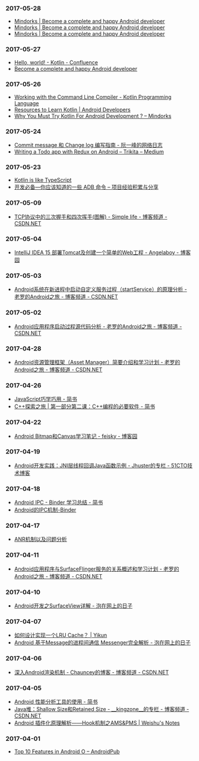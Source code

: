 ### 2017-05-28<br>
+ [Mindorks | Become a complete and happy Android developer](https://mindorks.com/blog/learn-kotlin-apply-vs-with)<br>
+ [Mindorks | Become a complete and happy Android developer](https://mindorks.com/blog/learn-kotlin-destructuring-declarations)<br>
+ [Mindorks | Become a complete and happy Android developer](https://mindorks.com/blog/learn-kotlin-data-class)<br>

### 2017-05-27<br>
+ [Hello, world! - Kotlin - Confluence](https://confluence.jetbrains.com/pages/viewpage.action?pageId=40701079)<br>
+ [Become a complete and happy Android developer](https://mindorks.com/blog/learn-kotlin-lateinit-vs-lazy)<br>

### 2017-05-26<br>
+ [Working with the Command Line Compiler - Kotlin Programming Language](https://kotlinlang.org/docs/tutorials/command-line.html)<br>
+ [Resources to Learn Kotlin | Android Developers](https://developer.android.com/kotlin/resources.html#documentation)<br>
+ [Why You Must Try Kotlin For Android Development ? – Mindorks](https://blog.mindorks.com/why-you-must-try-kotlin-for-android-development-e14d00c8084b)<br>

### 2017-05-24<br>
+ [Commit message 和 Change log 编写指南 - 阮一峰的网络日志](http://www.ruanyifeng.com/blog/2016/01/commit_message_change_log.html)<br>
+ [Writing a Todo app with Redux on Android – Trikita – Medium](https://medium.com/@trikita/writing-a-todo-app-with-redux-on-android-5de31cfbdb4f)<br>

### 2017-05-23<br>
+ [Kotlin is like TypeScript](https://gi-no.github.io/kotlin-is-like-typescript/)<br>
+ [开发必备—你应该知道的一些 ADB 命令 – 项目经验积累与分享](http://aes.jypc.org/?p=4459)<br>

### 2017-05-09<br>
+ [TCP协议中的三次握手和四次挥手(图解) - Simple life - 博客频道 - CSDN.NET](http://blog.csdn.net/whuslei/article/details/6667471)<br>

### 2017-05-04<br>
+ [IntelliJ IDEA 15 部署Tomcat及创建一个简单的Web工程 - Angelaboy - 博客园](http://www.cnblogs.com/wql025/p/5215193.html)<br>

### 2017-05-03<br>
+ [Android系统在新进程中启动自定义服务过程（startService）的原理分析 - 老罗的Android之旅 - 博客频道 - CSDN.NET](http://blog.csdn.net/luoshengyang/article/details/6677029)<br>

### 2017-05-02<br>
+ [Android应用程序启动过程源代码分析 - 老罗的Android之旅 - 博客频道 - CSDN.NET](http://blog.csdn.net/luoshengyang/article/details/6689748)<br>

### 2017-04-28<br>
+ [Android资源管理框架（Asset Manager）简要介绍和学习计划 - 老罗的Android之旅 - 博客频道 - CSDN.NET](http://blog.csdn.net/luoshengyang/article/details/8738877)<br>

### 2017-04-26<br>
+ [JavaScript巧学巧用 - 简书](http://www.jianshu.com/p/043fa8dacb68?hmsr=toutiao.io&utm_medium=toutiao.io&utm_source=toutiao.io)<br>
+ [C++探索之旅 | 第一部分第二课：C++编程的必要软件 - 简书](http://www.jianshu.com/p/bcdfbf661888?hmsr=toutiao.io&utm_medium=toutiao.io&utm_source=toutiao.io)<br>

### 2017-04-22<br>
+ [Android Bitmap和Canvas学习笔记 - feisky - 博客园](http://www.cnblogs.com/feisky/archive/2010/01/10/1643460.html)<br>

### 2017-04-19<br>
+ [Android开发实践：JNI层线程回调Java函数示例 - Jhuster的专栏 - 51CTO技术博客](http://ticktick.blog.51cto.com/823160/1358558)<br>

### 2017-04-18<br>
+ [Android IPC - Binder 学习总结 - 简书](http://www.jianshu.com/p/62a07a5c76e5)<br>
+ [Android的IPC机制-Binder](http://www.developersite.org/905-118608-android)<br>

### 2017-04-17<br>
+ [ANR机制以及问题分析](http://duanqz.github.io/2015-10-12-ANR-Analysis#section-8)<br>

### 2017-04-11<br>
+ [Android应用程序与SurfaceFlinger服务的关系概述和学习计划 - 老罗的Android之旅 - 博客频道 - CSDN.NET](http://blog.csdn.net/luoshengyang/article/details/7846923)<br>

### 2017-04-10<br>
+ [Android开发之SurfaceView详解 - 泡在网上的日子](http://www.jcodecraeer.com/a/anzhuokaifa/androidkaifa/2012/1201/656.html)<br>

### 2017-04-07<br>
+ [如何设计实现一个LRU Cache？ | Yikun](http://yikun.github.io/2015/04/03/%E5%A6%82%E4%BD%95%E8%AE%BE%E8%AE%A1%E5%AE%9E%E7%8E%B0%E4%B8%80%E4%B8%AALRU-Cache%EF%BC%9F/)<br>
+ [Android 基于Message的进程间通信 Messenger完全解析 - 泡在网上的日子](http://www.jcodecraeer.com/a/anzhuokaifa/androidkaifa/2015/0723/3216.html)<br>

### 2017-04-06<br>
+ [深入Android渲染机制 - Chauncey的博客 - 博客频道 - CSDN.NET](http://blog.csdn.net/ccj659/article/details/53219288)<br>

### 2017-04-05<br>
+ [Android 性能分析工具的使用 - 简书](http://www.jianshu.com/p/cf8c1c43bbae)<br>
+ [Java堆：Shallow Size和Retained Size - __kingzone__的专栏 - 博客频道 - CSDN.NET](http://blog.csdn.net/kingzone_2008/article/details/9083327)<br>
+ [Android 插件化原理解析——Hook机制之AMS&PMS | Weishu's Notes](http://weishu.me/2016/03/07/understand-plugin-framework-ams-pms-hook/)<br>

### 2017-04-01<br>
+ [Top 10 Features in Android O – AndroidPub](https://android.jlelse.eu/top-10-features-of-android-o-45f3b866b972)<br>

